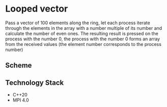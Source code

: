 # Looped vector

Pass a vector of 100 elements along the ring, let each process iterate through the elements in the array with a number multiple of its number and calculate the number of even ones. The resulting result is pressed on the process with the number 0, the process with the number 0 forms an array from the received values (the element number corresponds to the process number)

## Scheme

## Technology Stack
* C++20
* MPI 4.0


